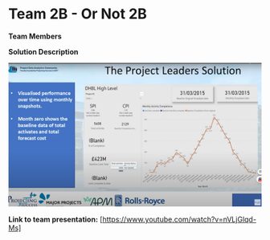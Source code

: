 # Team 2B - Or Not 2B

**Team Members**   


**Solution Description**



![alt text](https://github.com/Projecting-Success-Solutions-Portal/Hack-23/blob/main/Challenge%201/Team%201A%20-%20Conway/Team%201A%20screengrab.png?raw=true)


**Link to team presentation:** [https://www.youtube.com/watch?v=nVLjGlqd-Ms]
